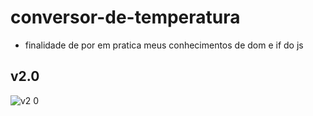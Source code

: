 # conversor-de-temperatura
 - finalidade de por em pratica meus conhecimentos de dom e if do js

 ## v2.0
 ![v2 0](https://user-images.githubusercontent.com/72477227/112739081-9dedf600-8f47-11eb-85fe-0ba195213222.png)
 ## 

